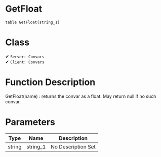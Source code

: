 # GetFloat
```
table GetFloat(string_1)
```
# Class
✔ `Server: Convars`  
✔ `Client: Convars`  

# Function Description
GetFloat(name) : returns the convar as a float. May return null if no such convar.
# Parameters
Type|Name|Description
--|--|--
string|string_1|No Description Set
